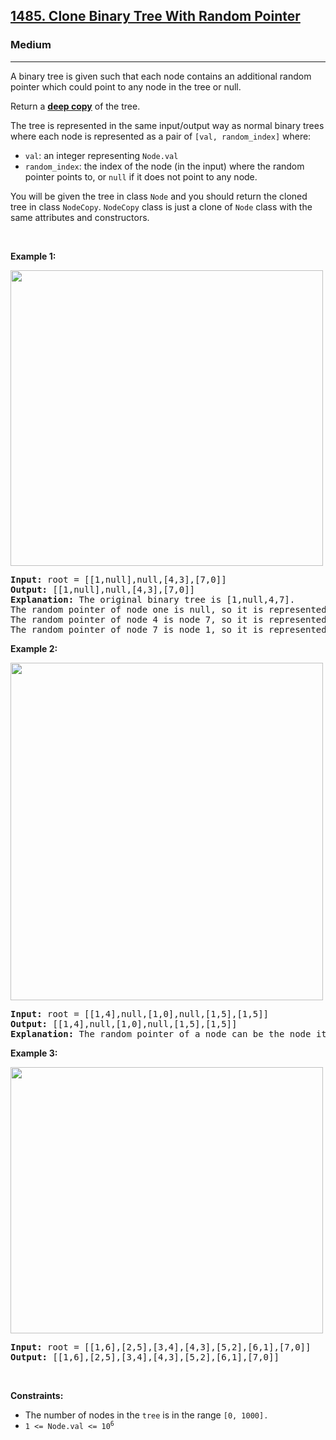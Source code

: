 <h2><a href="https://leetcode.com/problems/clone-binary-tree-with-random-pointer/">1485. Clone Binary Tree With Random Pointer</a></h2><h3>Medium</h3><hr><div><p>A binary tree is given such that each node contains an additional random pointer which could point to any node in the tree or null.</p>

<p>Return a <a href="https://en.wikipedia.org/wiki/Object_copying#Deep_copy" target="_blank"><strong>deep copy</strong></a> of the tree.</p>

<p>The tree is represented in the same input/output way as normal binary trees where each node is represented as a pair of <code>[val, random_index]</code> where:</p>

<ul>
	<li><code>val</code>: an integer representing <code>Node.val</code></li>
	<li><code>random_index</code>: the index of the node (in the input) where the random pointer points to, or <code>null</code> if it does not point to any node.</li>
</ul>

<p>You will be given the tree in class <code>Node</code> and you should return the cloned tree in class <code>NodeCopy</code>. <code>NodeCopy</code> class is just a clone of <code>Node</code> class with the same attributes and constructors.</p>

<p>&nbsp;</p>
<p><strong>Example 1:</strong></p>
<img alt="" src="https://assets.leetcode.com/uploads/2020/06/17/clone_1.png" style="width: 500px; height: 473px;">
<pre><strong>Input:</strong> root = [[1,null],null,[4,3],[7,0]]
<strong>Output:</strong> [[1,null],null,[4,3],[7,0]]
<strong>Explanation:</strong> The original binary tree is [1,null,4,7].
The random pointer of node one is null, so it is represented as [1, null].
The random pointer of node 4 is node 7, so it is represented as [4, 3] where 3 is the index of node 7 in the array representing the tree.
The random pointer of node 7 is node 1, so it is represented as [7, 0] where 0 is the index of node 1 in the array representing the tree.
</pre>

<p><strong>Example 2:</strong></p>
<img alt="" src="https://assets.leetcode.com/uploads/2020/06/17/clone_2.png" style="width: 500px; height: 540px;">
<pre><strong>Input:</strong> root = [[1,4],null,[1,0],null,[1,5],[1,5]]
<strong>Output:</strong> [[1,4],null,[1,0],null,[1,5],[1,5]]
<strong>Explanation:</strong> The random pointer of a node can be the node itself.
</pre>

<p><strong>Example 3:</strong></p>
<img alt="" src="https://assets.leetcode.com/uploads/2020/06/17/clone_3.png" style="width: 500px; height: 426px;">
<pre><strong>Input:</strong> root = [[1,6],[2,5],[3,4],[4,3],[5,2],[6,1],[7,0]]
<strong>Output:</strong> [[1,6],[2,5],[3,4],[4,3],[5,2],[6,1],[7,0]]
</pre>

<p>&nbsp;</p>
<p><strong>Constraints:</strong></p>

<ul>
	<li>The number of nodes in the <code>tree</code> is in the range <code>[0, 1000].</code></li>
	<li><code>1 &lt;= Node.val &lt;= 10<sup>6</sup></code></li>
</ul>
</div>
